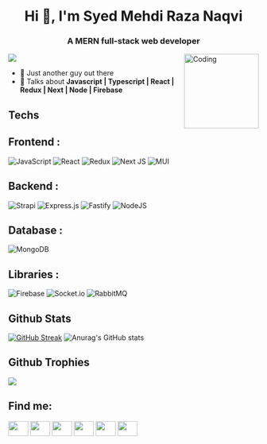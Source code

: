 



  



<h1 align="center">Hi 👋, I'm Syed Mehdi Raza Naqvi</h1>
<h3 align="center">A MERN full-stack web developer</h3>

 <img align="right" alt="Coding" width="150" src="https://abhirajchatterjee.netlify.app/images/hello-transparent-2.gif">

<p align="left"> <img src="https://komarev.com/ghpvc/?username=mehdirazanaqvi&label=Profile%20views&color=0e75b6&style=flat"/> </p>

- 🧍 Just another guy out there
- 💬 Talks about **Javascript | Typescript | React | Redux | Next | Node | Firebase**
<!-- - 📫 Ring me <a href="https://wa.me/+923378058628">  </a>  -->


<h2 align="left">Techs</h2>

<h2 align="left">Frontend : </h2>

![JavaScript](https://img.shields.io/badge/javascript-%23323330.svg?style=for-the-badge&logo=javascript&logoColor=%23F7DF1E)
![React](https://img.shields.io/badge/react-%2320232a.svg?style=for-the-badge&logo=react&logoColor=%2361DAFB)
![Redux](https://img.shields.io/badge/redux-%23593d88.svg?style=for-the-badge&logo=redux&logoColor=white)
![Next JS](https://img.shields.io/badge/Next-black?style=for-the-badge&logo=next.js&logoColor=white)
![MUI](https://img.shields.io/badge/MUI-%230081CB.svg?style=for-the-badge&logo=mui&logoColor=white)

<h2 align="left">Backend : </h2>

![Strapi](https://img.shields.io/badge/strapi-%232E7EEA.svg?style=for-the-badge&logo=strapi&logoColor=white)
![Express.js](https://img.shields.io/badge/express.js-%23404d59.svg?style=for-the-badge&logo=express&logoColor=%2361DAFB)
![Fastify](https://img.shields.io/badge/fastify-%23000000.svg?style=for-the-badge&logo=fastify&logoColor=white)
![NodeJS](https://img.shields.io/badge/node.js-6DA55F?style=for-the-badge&logo=node.js&logoColor=white)

<h2 align="left">Database : </h2>

![MongoDB](https://img.shields.io/badge/MongoDB-%234ea94b.svg?style=for-the-badge&logo=mongodb&logoColor=white)


<h2 align="left">Libraries : </h2>

![Firebase](https://img.shields.io/badge/firebase-%23039BE5.svg?style=for-the-badge&logo=firebase)
![Socket.io](https://img.shields.io/badge/Socket.io-black?style=for-the-badge&logo=socket.io&badgeColor=010101)
![RabbitMQ](https://img.shields.io/badge/Rabbitmq-FF6600?style=for-the-badge&logo=rabbitmq&logoColor=white)








<h2 align="left">Github Stats</h2>

[![GitHub Streak](https://streak-stats.demolab.com?user=mehdirazanaqvi&theme=transparent&hide_border=true)](https://git.io/streak-stats) ![Anurag's GitHub stats](https://github-readme-stats.vercel.app/api?username=mehdirazanaqvi&show_icons=true&theme=transparent)

<!-- [![Top Langs](https://github-readme-stats.vercel.app/api/top-langs/?username=mehdirazanaqvi&theme=transparent)](https://github.com/anuraghazra/github-readme-stats) -->

<h2 align="left">Github Trophies</h2>

![](https://github-profile-trophy.vercel.app/?username=mehdirazanaqvi&theme=monokai&no-frame=false&no-bg=false&margin-w=4)



<h2 align="left">Find me:</h2>

<p align="left">



<a href="https://www.upwork.com/freelancers/~01072941cd9e1b8638" target="blank"><img align="center" src="https://img.icons8.com/ios/50/40C057/upwork.png" height="30" width="40" /></a>
<a href="https://wa.me/+923378058628" target="blank"><img align="center" src="https://img.icons8.com/ios/50/40C057/whatsapp--v1.png" height="30" width="40" /></a>
<a href="https://www.fiverr.com/mehdiraza2000?up_rollout=true" target="blank"><img align="center" src="https://img.icons8.com/ios-filled/50/40C057/fiverr.png" height="30" width="40" /></a>
<a href="https://www.linkedin.com/in/syed-mehdi-3355601b1/" target="blank"><img align="center" src="https://raw.githubusercontent.com/rahuldkjain/github-profile-readme-generator/master/src/images/icons/Social/linked-in-alt.svg" height="30" width="40" /></a>
<a href="https://www.facebook.com/syedmehdi.razanaqvi.16/" target="blank"><img align="center" src="https://raw.githubusercontent.com/rahuldkjain/github-profile-readme-generator/master/src/images/icons/Social/facebook.svg" height="30" width="40" /></a>
<a href="https://www.instagram.com/i.syed_mehdi/" target="blank"><img align="center" src="https://raw.githubusercontent.com/rahuldkjain/github-profile-readme-generator/master/src/images/icons/Social/instagram.svg" height="30" width="40" /></a>



  


</p>

